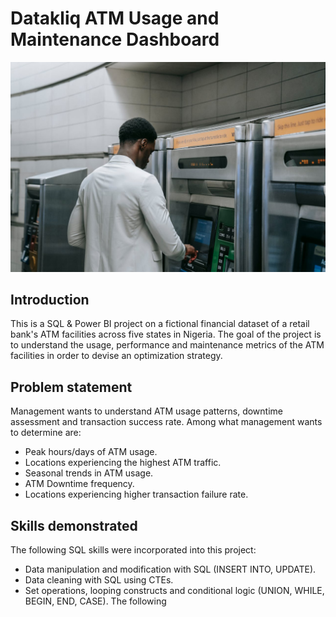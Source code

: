 # Datakliq ATM Usage and Maintenance Dashboard
![](intro.jpg)
## Introduction
This is a SQL & Power BI project on a fictional financial dataset of a retail bank's ATM facilities across five states in Nigeria. The goal of the project is to understand the usage, performance and maintenance metrics of the ATM facilities in order to devise an optimization strategy.
## Problem statement
Management wants to understand ATM usage patterns, downtime assessment and transaction success rate. Among what management wants to determine are:
- Peak hours/days of ATM usage.
- Locations experiencing the highest ATM traffic.
- Seasonal trends in ATM usage.
- ATM Downtime frequency.
- Locations experiencing higher transaction failure rate.
## Skills demonstrated
The following SQL skills were incorporated into this project:
- Data manipulation and modification with SQL (INSERT INTO, UPDATE).
- Data cleaning with SQL using CTEs.
- Set operations, looping constructs and conditional logic (UNION, WHILE, BEGIN, END, CASE).
The following
